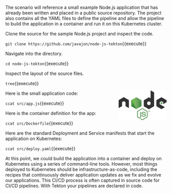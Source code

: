 The scenario will reference a small example Node.js application that has already been written and placed in a public source repository. The project also contains all the YAML files to define the pipeline and allow the pipeline to build the application in a container and run it on this Kubernetes cluster.

Clone the source for the sample Node.js project and inspect the code.

`git clone https://github.com/javajon/node-js-tekton`{{execute}}

Navigate into the directory.

`cd node-js-tekton`{{execute}}

Inspect the layout of the source files.

`tree`{{execute}}

<img align="right" src="./assets/nodejs.png" width="150">

Here is the small application code:

`ccat src/app.js`{{execute}}

Here is the container definition for the app:

`ccat src/Dockerfile`{{execute}}

Here are the standard Deployment and Service manifests that start the application on Kubernetes:

`ccat src/deploy.yaml`{{execute}}

At this point, we could build the application into a container and deploy on Kubernetes using a series of command-line tools. However, most things deployed to Kubernetes should be infrastructure-as-code, including the recipes that continuously deliver application updates as we fix and evolve our applications. This CI/CD process is often captured in source code for CI/CD pipelines. With Tekton your pipelines are declared in code.
